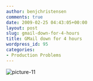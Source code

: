 ```yaml
---
author: benjchristensen
comments: true
date: 2009-02-25 04:43:05+00:00
layout: post
slug: gmail-down-for-4-hours
title: GMail down for 4 hours
wordpress_id: 95
categories:
- Production Problems
---
```


![picture-11](http://benjchristensen.files.wordpress.com/2009/02/picture-11.png)
